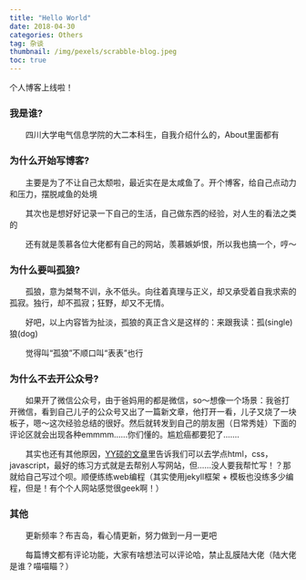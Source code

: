 ```yaml
---
title: "Hello World"
date: 2018-04-30
categories: Others
tag: 杂谈
thumbnail: /img/pexels/scrabble-blog.jpeg
toc: true
---
```


个人博客上线啦！

### **我是谁?**

&emsp;&emsp;四川大学电气信息学院的大二本科生，自我介绍什么的，About里面都有

### **为什么开始写博客?**

&emsp;&emsp;主要是为了不让自己太颓啦，最近实在是太咸鱼了。开个博客，给自己点动力和压力，摆脱咸鱼的处境

&emsp;&emsp;其次也是想好好记录一下自己的生活，自己做东西的经验，对人生的看法之类的

&emsp;&emsp;还有就是羡慕各位大佬都有自己的网站，羡慕嫉妒恨，所以我也搞一个，哼～

### **为什么要叫孤狼?**

&emsp;&emsp;孤狼，意为桀骜不训，永不低头。向往着真理与正义，却又承受着自我求索的孤寂。独行，却不孤寂；狂野，却又不无情。

&emsp;&emsp;好吧，以上内容皆为扯淡，孤狼的真正含义是这样的：来跟我读：孤(single)狼(dog)

&emsp;&emsp;觉得叫“孤狼”不顺口叫“表表”也行

### **为什么不去开公众号?**

&emsp;&emsp;如果开了微信公众号，由于爸妈用的都是微信，so～想像一个场景：我爸打开微信，看到自己儿子的公众号又出了一篇新文章，他打开一看，儿子又烧了一块板子，嗯～这次经验总结的很好。然后就转发到自己的朋友圈（日常秀娃）下面的评论区就会出现各种emmmm......你们懂的。尴尬癌都要犯了.......

&emsp;&emsp;其实也还有其他原因，[YY硕的文章](https://zhuanlan.zhihu.com/p/22266788)里告诉我们可以去学点html，css，javascript，最好的练习方式就是去帮别人写网站，但......没人要我帮忙写！？那就给自己写过个呗。顺便练练web编程（其实使用jekyll框架 + 模板也没练多少编程，但是！有个个人网站感觉很geek啊！）

### **其他**

&emsp;&emsp;更新频率？布吉岛，看心情更新，努力做到一月一更吧

&emsp;&emsp;每篇博文都有评论功能，大家有啥想法可以评论哈，禁止乱膜陆大佬（陆大佬是谁？喵喵瞄？）